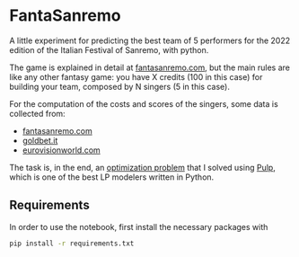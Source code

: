 
# FantaSanremo
A little experiment for predicting the best team of 5 performers for the 2022 edition of the Italian Festival of Sanremo, with python.

The game is explained in detail at [fantasanremo.com](https://fantasanremo.com), but the main rules are like any other fantasy game: you have X credits (100 in this case) for building your team, composed by N singers (5 in this case).

For the computation of the costs and scores of the singers, some data is collected from: 

 - [fantasanremo.com](https://fantasanremo.com)
 - [goldbet.it](https://goldbet.it)
 - [eurovisionworld.com](https://eurovisionworld.com)

The task is, in the end, an [optimization problem](https://en.wikipedia.org/wiki/Optimization_problem) that I solved using [Pulp](https://coin-or.github.io/pulp/), which is one of the best LP modelers written in Python.

Requirements
-------------
In order to use the notebook, first install the necessary packages with
```bash
pip install -r requirements.txt
```
